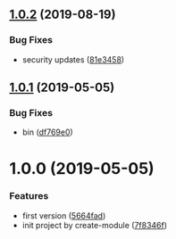 ## [1.0.2](https://github.com/NaturalCycles/junit-lib/compare/v1.0.1...v1.0.2) (2019-08-19)


### Bug Fixes

* security updates ([81e3458](https://github.com/NaturalCycles/junit-lib/commit/81e3458))

## [1.0.1](https://github.com/NaturalCycles/junit-lib/compare/v1.0.0...v1.0.1) (2019-05-05)


### Bug Fixes

* bin ([df769e0](https://github.com/NaturalCycles/junit-lib/commit/df769e0))

# 1.0.0 (2019-05-05)


### Features

* first version ([5664fad](https://github.com/NaturalCycles/junit-lib/commit/5664fad))
* init project by create-module ([7f8346f](https://github.com/NaturalCycles/junit-lib/commit/7f8346f))
